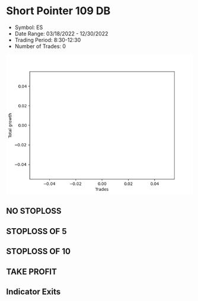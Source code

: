 # Short Pointer 109 DB 
- Symbol: ES
- Date Range: 03/18/2022 - 12/30/2022
- Trading Period: 8:30-12:30
- Number of Trades: 0

![Plot](ShortPointer109DBES.png)
## NO STOPLOSS














## STOPLOSS OF 5














## STOPLOSS OF 10














## TAKE PROFIT











## Indicator Exits


